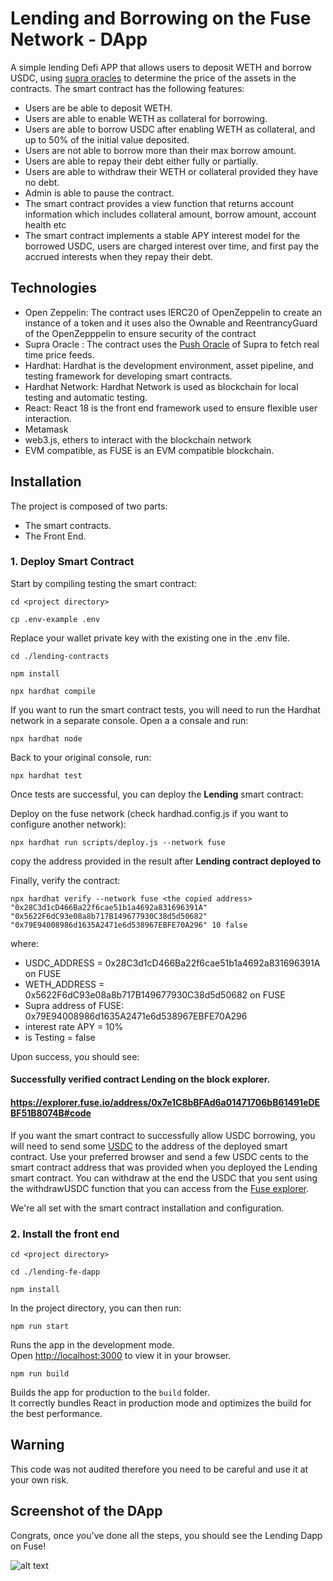 # Lending and Borrowing on the Fuse Network - DApp

A simple lending Defi APP that allows users to deposit WETH and borrow USDC, using [supra oracles](https://supra.com/data/networks/fuse?version=1&nid=112&networkType=mainnet) to determine the price of the assets in the contracts. The smart contract has the following features:

- Users are be able to deposit WETH.
- Users are able to enable WETH as collateral for borrowing.
- Users are able to borrow USDC after enabling WETH as collateral, and up to 50% of the initial value deposited.
- Users are not able to borrow more than their max borrow amount.
- Users are able to repay their debt either fully or partially.
- Users are able to withdraw their WETH or collateral provided they have no debt.
- Admin is able to pause the contract.
- The smart contract provides a view function that returns account information which includes collateral amount, borrow amount, account health etc
- The smart contract implements a stable APY interest model for the borrowed USDC, users are charged interest over time, and first pay the accrued interests when they repay their debt.

## Technologies

- Open Zeppelin: The contract uses IERC20 of OpenZeppelin to create an instance of a token and it uses also the Ownable and ReentrancyGuard of the OpenZepppelin to ensure security of the contract
- Supra Oracle : The contract uses the [Push Oracle](https://docs.supra.com/docs/data-feeds/decentralized) of Supra to fetch real time price feeds.
- Hardhat: Hardhat is the development environment, asset pipeline, and testing framework for developing smart contracts.
- Hardhat Network: Hardhat Network is used as blockchain for local testing and automatic testing.
- React: React 18 is the front end framework used to ensure flexible user interaction.
- Metamask
- web3.js, ethers to interact with the blockchain network
- EVM compatible, as FUSE is an EVM compatible blockchain.

## Installation

The project is composed of two parts:
- The smart contracts. 
- The Front End.

### 1. Deploy Smart Contract

Start by compiling testing the smart contract:


 ```cd <project directory>```
 
 ```cp .env-example .env```  

Replace your wallet private key with the existing one in the .env file.

 ```cd ./lending-contracts```
 
 ```npm install```
 
 ```npx hardhat compile```

 If you want to run the smart contract tests, you will need to run the Hardhat network in a separate console. Open a a consale and run:

 ```npx hardhat node```

 Back to your original console, run:
 
 ```npx hardhat test```

Once tests are successful, you can deploy the **Lending** smart contract:

Deploy on the fuse network (check hardhad.config.js if you want to configure another network):

```npx hardhat run scripts/deploy.js --network fuse```

copy the address provided in the result after **Lending contract deployed to**

Finally, verify the contract:

 ```npx hardhat verify --network fuse <the copied address> "0x28C3d1cD466Ba22f6cae51b1a4692a831696391A" "0x5622F6dC93e08a8b717B149677930C38d5d50682" "0x79E94008986d1635A2471e6d538967EBFE70A296" 10 false```

where:

- USDC_ADDRESS = 0x28C3d1cD466Ba22f6cae51b1a4692a831696391A on FUSE
- WETH_ADDRESS = 0x5622F6dC93e08a8b717B149677930C38d5d50682 on FUSE
- Supra address of FUSE: 0x79E94008986d1635A2471e6d538967EBFE70A296
- interest rate APY = 10%
- is Testing = false 

Upon success, you should see:

#### Successfully verified contract Lending on the block explorer.
#### https://explorer.fuse.io/address/0x7e1C8bBFAd6a01471706bB61491eDEBF51B8074B#code

If you want the smart contract to successfully allow USDC borrowing, you will need to send some [USDC](https://explorer.fuse.io/address/0x28C3d1cD466Ba22f6cae51b1a4692a831696391A) to the address of the deployed smart contract.
Use your preferred browser and send a few USDC cents to the smart contract address that was provided when you deployed the Lending smart contract.
You can withdraw at the end the USDC that you sent using the withdrawUSDC function that you can access from the [Fuse explorer](https://explorer.fuse.io/).

We're all set with the smart contract installation and configuration.

### 2. Install the front end

 ```cd <project directory>```
 
 ```cd ./lending-fe-dapp```
 
 ```npm install```

In the project directory, you can then run:

 ```npm run start```

Runs the app in the development mode.\
Open [http://localhost:3000](http://localhost:3000) to view it in your browser.

 ```npm run build```

Builds the app for production to the `build` folder.\
It correctly bundles React in production mode and optimizes the build for the best performance.

## Warning

This code was not audited therefore you need to be careful and use it at your own risk.

## Screenshot of the DApp

Congrats, once you've done all the steps, you should see the Lending Dapp on Fuse!

![alt text](https://github.com/gilles437/Lending-on-Fuse/blob/main/lending-fe-dapp/public/Screenshot%202024-08-18%20at%2021.25.47.png)




